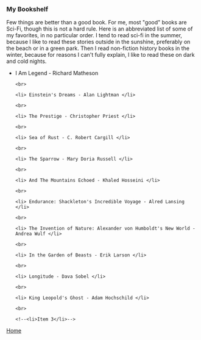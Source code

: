 
### My Bookshelf

Few things are better than a good book. For me, most "good" books are Sci-Fi, though this is not a hard rule. Here is an abbreviated list of some of my favorites, in no particular order. I tend to read sci-fi in the summer, because I like to read these stories outside in the sunshine, preferably on the beach or in a green park. Then I read non-fiction history books in the winter, because for reasons I can't fully explain, I like to read these on dark and cold nights.

<ul type="disc">
    <li> I Am Legend - Richard Matheson </li>

    <br>

    <li> Einstein's Dreams - Alan Lightman </li>

    <br>

    <li> The Prestige - Christopher Priest </li>

    <br>

    <li> Sea of Rust - C. Robert Cargill </li>

    <br>

    <li> The Sparrow - Mary Doria Russell </li>

    <br>

    <li> And The Mountains Echoed - Khaled Hosseini </li>

    <br>

    <li> Endurance: Shackleton's Incredible Voyage - Alred Lansing </li>

    <br>

    <li> The Invention of Nature: Alexander von Humboldt's New World - Andrea Wulf </li>

    <br>

    <li> In the Garden of Beasts - Erik Larson </li>

    <br>

    <li> Longitude - Dava Sobel </li>

    <br>

    <li> King Leopold's Ghost - Adam Hochschild </li>

    <br>

    <!--<li>Item 3</li>-->
</ul>


<!--
### Short Story Writing

Having always loved reading Sci-Fi, in my mind the next logical step is to write Sci-Fi. In the past few years writing has grown to into one of my favorite hobbies. I find it relaxing, yet challenging. Up to now, I've stuck to short stories, one day I might like to try something longer.

Here is a slowing growing bibliography with short synopses. As of now, I only circulate these among friends and family (Feel free to ask if you want read, I'll likely say yes). One day perhaps they will see a wider audience.

<ul type="disc">
    <li> <b> SquidWorld </b> - A squid-themed amusement park built atop the ice sheets of Jupiter's third largest moon, Europa. In the oceans below, a population of giant squid deliberately seeded here by scientists swim and hunt the indigenous fauna. Explore and learn all about this cephalopod sanctuary...</li>

    <br>

    <li> <b> Teacups </b> - A society built on the edge of civilization in the Canadian northern plains has a single goal for which all the members strive for unrelentingly. When a new member joins, she thinks she understands it all, until the curtain is slowly pulled from her eyes...</li>

    <br>

    <li> <b> All That Glitters </b> - In the decade following a major asteroid impact on the far side of the Moon, NASA reignites its moon landing missions in an effort to study the crater. The first mission is a resounding success, the second goes into routine radio blackout but never emerges. As a nation and the world grieves, a third mission is sent to investigate the crash site and recover the bodies, but not all is as it seems...</li>

    <br>

    <li> <b> Tuesday </b> - In the lead up to the big launch, an astronaut and their partner come to grips with the reality that the ticket is a one way ride. As the goodbye grows nearer, unexplainable events bring them closer together than ever before... </li>

    <br>

    <li> <b> Five Campers </b> - Five strangers find themselves to be the sole Earthly survivors of a nuclear event. As the world burns and crumbles around them, they fight both to survive and to cope with the knowledge that they will be the last humans. How will they memorialize an entire species... </li>

    <!--<li>Item 3</li>

</ul>-->

[Home](./)
